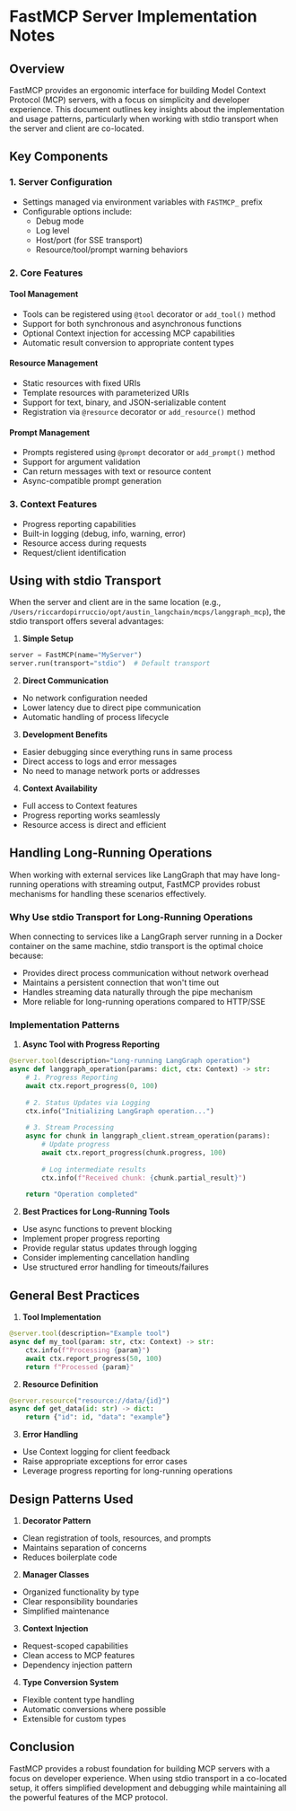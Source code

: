 # FastMCP Server Implementation Notes

## Overview
FastMCP provides an ergonomic interface for building Model Context Protocol (MCP) servers, with a focus on simplicity and developer experience. This document outlines key insights about the implementation and usage patterns, particularly when working with stdio transport when the server and client are co-located.

## Key Components

### 1. Server Configuration
- Settings managed via environment variables with `FASTMCP_` prefix
- Configurable options include:
  - Debug mode
  - Log level
  - Host/port (for SSE transport)
  - Resource/tool/prompt warning behaviors

### 2. Core Features

#### Tool Management
- Tools can be registered using `@tool` decorator or `add_tool()` method
- Support for both synchronous and asynchronous functions
- Optional Context injection for accessing MCP capabilities
- Automatic result conversion to appropriate content types

#### Resource Management
- Static resources with fixed URIs
- Template resources with parameterized URIs
- Support for text, binary, and JSON-serializable content
- Registration via `@resource` decorator or `add_resource()` method

#### Prompt Management
- Prompts registered using `@prompt` decorator or `add_prompt()` method
- Support for argument validation
- Can return messages with text or resource content
- Async-compatible prompt generation

### 3. Context Features
- Progress reporting capabilities
- Built-in logging (debug, info, warning, error)
- Resource access during requests
- Request/client identification

## Using with stdio Transport

When the server and client are in the same location (e.g., `/Users/riccardopirruccio/opt/austin_langchain/mcps/langgraph_mcp`), the stdio transport offers several advantages:

1. **Simple Setup**
```python
server = FastMCP(name="MyServer")
server.run(transport="stdio")  # Default transport
```

2. **Direct Communication**
- No network configuration needed
- Lower latency due to direct pipe communication
- Automatic handling of process lifecycle

3. **Development Benefits**
- Easier debugging since everything runs in same process
- Direct access to logs and error messages
- No need to manage network ports or addresses

4. **Context Availability**
- Full access to Context features
- Progress reporting works seamlessly
- Resource access is direct and efficient

## Handling Long-Running Operations

When working with external services like LangGraph that may have long-running operations with streaming output, FastMCP provides robust mechanisms for handling these scenarios effectively.

### Why Use stdio Transport for Long-Running Operations

When connecting to services like a LangGraph server running in a Docker container on the same machine, stdio transport is the optimal choice because:
- Provides direct process communication without network overhead
- Maintains a persistent connection that won't time out
- Handles streaming data naturally through the pipe mechanism
- More reliable for long-running operations compared to HTTP/SSE

### Implementation Patterns

1. **Async Tool with Progress Reporting**
```python
@server.tool(description="Long-running LangGraph operation")
async def langgraph_operation(params: dict, ctx: Context) -> str:
    # 1. Progress Reporting
    await ctx.report_progress(0, 100)
    
    # 2. Status Updates via Logging
    ctx.info("Initializing LangGraph operation...")
    
    # 3. Stream Processing
    async for chunk in langgraph_client.stream_operation(params):
        # Update progress
        await ctx.report_progress(chunk.progress, 100)
        
        # Log intermediate results
        ctx.info(f"Received chunk: {chunk.partial_result}")
        
    return "Operation completed"
```

2. **Best Practices for Long-Running Tools**
- Use async functions to prevent blocking
- Implement proper progress reporting
- Provide regular status updates through logging
- Consider implementing cancellation handling
- Use structured error handling for timeouts/failures

## General Best Practices

1. **Tool Implementation**
```python
@server.tool(description="Example tool")
async def my_tool(param: str, ctx: Context) -> str:
    ctx.info(f"Processing {param}")
    await ctx.report_progress(50, 100)
    return f"Processed {param}"
```

2. **Resource Definition**
```python
@server.resource("resource://data/{id}")
async def get_data(id: str) -> dict:
    return {"id": id, "data": "example"}
```

3. **Error Handling**
- Use Context logging for client feedback
- Raise appropriate exceptions for error cases
- Leverage progress reporting for long-running operations

## Design Patterns Used

1. **Decorator Pattern**
- Clean registration of tools, resources, and prompts
- Maintains separation of concerns
- Reduces boilerplate code

2. **Manager Classes**
- Organized functionality by type
- Clear responsibility boundaries
- Simplified maintenance

3. **Context Injection**
- Request-scoped capabilities
- Clean access to MCP features
- Dependency injection pattern

4. **Type Conversion System**
- Flexible content type handling
- Automatic conversions where possible
- Extensible for custom types

## Conclusion

FastMCP provides a robust foundation for building MCP servers with a focus on developer experience. When using stdio transport in a co-located setup, it offers simplified development and debugging while maintaining all the powerful features of the MCP protocol.
